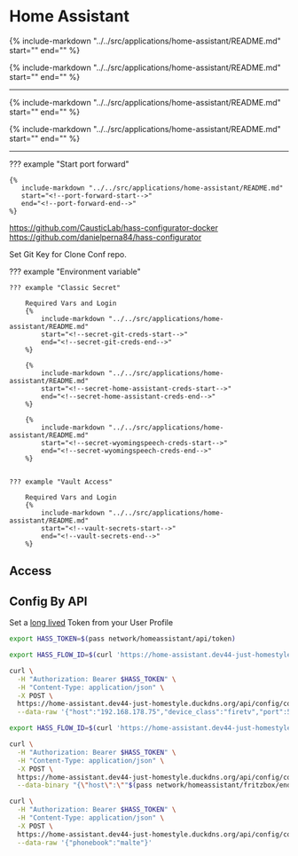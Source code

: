 # Home Assistant

{%
   include-markdown "../../src/applications/home-assistant/README.md"
   start="<!--description-start-->"
   end="<!--description-end-->"
%}


{%
   include-markdown "../../src/applications/home-assistant/README.md"
   start="<!--header-start-->"
   end="<!--header-end-->"
%}


---



{%
   include-markdown "../../src/applications/home-assistant/README.md"
   start="<!--description-voice-assistant-start-->"
   end="<!--description-voice-assistant-end-->"
%}

{%
   include-markdown "../../src/applications/home-assistant/README.md"
   start="<!--header-voice-assistant-start-->"
   end="<!--header-voice-assistant-end-->"
%}


---


??? example "Start port forward"

    {%
       include-markdown "../../src/applications/home-assistant/README.md"
       start="<!--port-forward-start-->"
       end="<!--port-forward-end-->"
    %}



https://github.com/CausticLab/hass-configurator-docker
https://github.com/danielperna84/hass-configurator


Set Git Key for Clone Conf repo.


??? example "Environment variable"

    ??? example "Classic Secret"

        Required Vars and Login
        {%
            include-markdown "../../src/applications/home-assistant/README.md"
            start="<!--secret-git-creds-start-->"
            end="<!--secret-git-creds-end-->"
        %}

        {%
            include-markdown "../../src/applications/home-assistant/README.md"
            start="<!--secret-home-assistant-creds-start-->"
            end="<!--secret-home-assistant-creds-end-->"
        %}

        {%
            include-markdown "../../src/applications/home-assistant/README.md"
            start="<!--secret-wyomingspeech-creds-start-->"
            end="<!--secret-wyomingspeech-creds-end-->"
        %}


    ??? example "Vault Access"

        Required Vars and Login
        {%
            include-markdown "../../src/applications/home-assistant/README.md"
            start="<!--vault-secrets-start-->"
            end="<!--vault-secrets-end-->"
        %}


## Access

## Config By API

Set a [long lived](https://developers.home-assistant.io/docs/auth_api/#long-lived-access-token) Token from your User Profile

```sh
export HASS_TOKEN=$(pass network/homeassistant/api/token)
```


```sh
export HASS_FLOW_ID=$(curl 'https://home-assistant.dev44-just-homestyle.duckdns.org/api/config/config_entries/flow' -H "Authorization: Bearer $HASS_TOKEN" -H "Content-Type: application/json" --data-raw '{"handler":"androidtv","show_advanced_options":false}' --compressed -s | jq -r '.flow_id')
```

```sh
curl \
  -H "Authorization: Bearer $HASS_TOKEN" \
  -H "Content-Type: application/json" \
  -X POST \
  https://home-assistant.dev44-just-homestyle.duckdns.org/api/config/config_entries/flow/$HASS_FLOW_ID \
  --data-raw '{"host":"192.168.178.75","device_class":"firetv","port":5555}'
```


```sh
export HASS_FLOW_ID=$(curl 'https://home-assistant.dev44-just-homestyle.duckdns.org/api/config/config_entries/flow' -H "Authorization: Bearer $HASS_TOKEN" -H "Content-Type: application/json" --data-raw '{"handler":"fritzbox_callmonitor","show_advanced_options":false}' --compressed -s | jq -r '.flow_id')
```
```sh
curl \
  -H "Authorization: Bearer $HASS_TOKEN" \
  -H "Content-Type: application/json" \
  -X POST \
  https://home-assistant.dev44-just-homestyle.duckdns.org/api/config/config_entries/flow/$HASS_FLOW_ID \
  --data-binary "{\"host\":\""$(pass network/homeassistant/fritzbox/endpoint)"\",\"port\":1012,\"username\":\""$(pass network/homeassistant/fritzbox/user)"\" ,\"password\":\""$(pass network/homeassistant/fritzbox/password)"\"}"  
```

```sh
curl \
  -H "Authorization: Bearer $HASS_TOKEN" \
  -H "Content-Type: application/json" \
  -X POST \
  https://home-assistant.dev44-just-homestyle.duckdns.org/api/config/config_entries/flow/$HASS_FLOW_ID \
  --data-raw '{"phonebook":"malte"}'
```
